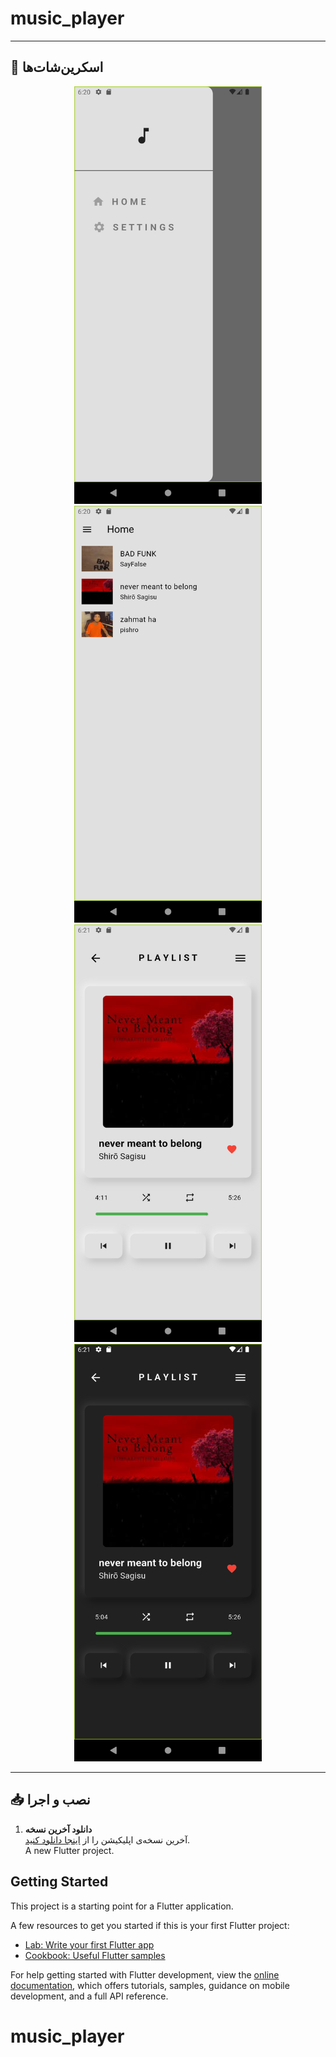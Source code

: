 # music_player
---  

## 📸 اسکرین‌شات‌ها  

<p align="center">
  <img src="./assets/screenshots/image1.png" alt="login" width="300" />  
  <img src="./assets/screenshots/image2.png" alt="register" width="300" />
  <img src="./assets/screenshots/image3.png" alt="cart" width="300" />
<img src="./assets/screenshots/image4.png" alt="cart" width="300" />
</p>



---  

## 📥 نصب و اجرا  

1. **دانلود آخرین نسخه**  
   آخرین نسخه‌ی اپلیکیشن را از [اینجا دانلود کنید](https://github.com/yasinowo/music_player/blob/main/app-release.apk).  
A new Flutter project.

## Getting Started

This project is a starting point for a Flutter application.

A few resources to get you started if this is your first Flutter project:

- [Lab: Write your first Flutter app](https://docs.flutter.dev/get-started/codelab)
- [Cookbook: Useful Flutter samples](https://docs.flutter.dev/cookbook)

For help getting started with Flutter development, view the
[online documentation](https://docs.flutter.dev/), which offers tutorials,
samples, guidance on mobile development, and a full API reference.
# music_player
